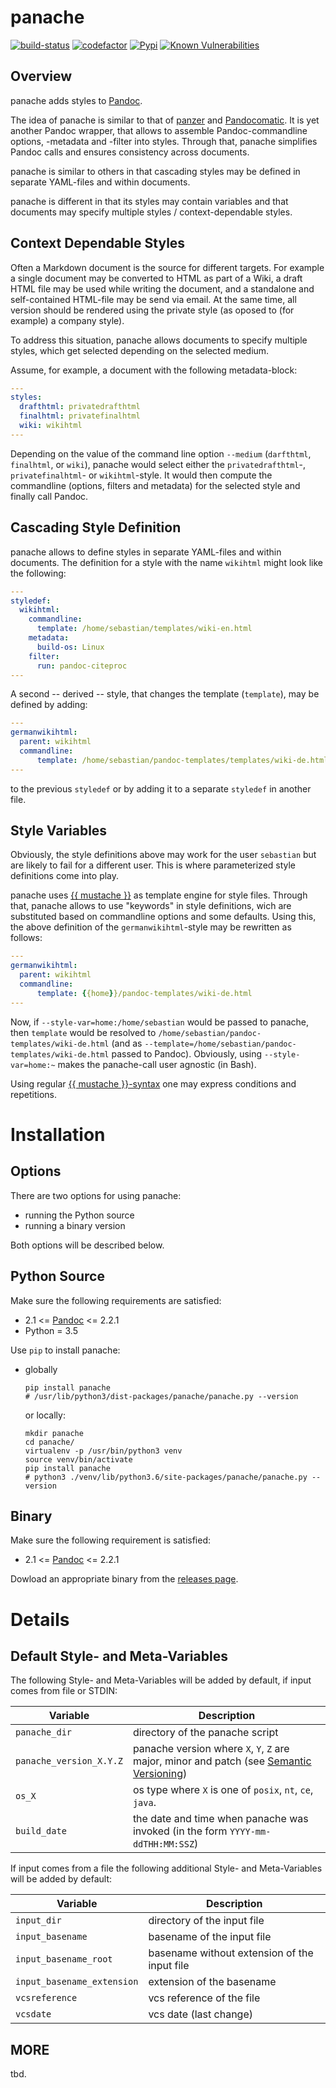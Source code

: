 # panache 

[![build-status](https://travis-ci.org/sebogh/panache.svg?branch=master)](https://travis-ci.org/sebogh/panache) 
[![codefactor](https://www.codefactor.io/repository/github/sebogh/panache/badge)](https://www.codefactor.io/repository/github/sebogh/panache) 
[![Pypi](https://img.shields.io/pypi/v/panache.svg)](https://pypi.org/project/Panache/) 
[![Known Vulnerabilities](https://snyk.io/test/github/sebogh/panache/badge.svg)](https://snyk.io/test/github/sebogh/panache)

## Overview

panache adds styles to [Pandoc]. 

The idea of panache is similar to that of [panzer] and [Pandocomatic]. It is yet
another Pandoc wrapper, that allows to assemble Pandoc-commandline options,
-metadata and -filter into styles. Through that, panache simplifies Pandoc calls
and ensures consistency across documents.

panache is similar to others in that cascading styles may be defined in separate
YAML-files and within documents.

panache is different in that its styles may contain variables and that documents
may specify multiple styles / context-dependable styles.

## Context Dependable Styles

Often a Markdown document is the source for different targets. For example a
single document may be converted to HTML as part of a Wiki, a draft HTML file
may be used while writing the document, and a standalone and self-contained
HTML-file may be send via email. At the same time, all version should be
rendered using the private style (as oposed to (for example) a company style).

To address this situation, panache allows documents to specify multiple styles,
which get selected depending on the selected medium.

Assume, for example, a document with the following metadata-block:

```yaml
---
styles:
  drafthtml: privatedrafthtml
  finalhtml: privatefinalhtml
  wiki: wikihtml
---
```

Depending on the value of the command line option `--medium` (`darfthtml`,
`finalhtml`, or `wiki`), panache would select either the `privatedrafthtml`-,
`privatefinalhtml`- or `wikihtml`-style. It would then compute the commandline
(options, filters and metadata) for the selected style and finally call Pandoc.

## Cascading Style Definition

panache allows to define styles in separate YAML-files and within documents. The
definition for a style with the name `wikihtml` might look like the following:

```yaml
---
styledef:
  wikihtml:
    commandline:
      template: /home/sebastian/templates/wiki-en.html
    metadata:
      build-os: Linux
    filter:
      run: pandoc-citeproc
---
```

A second -- derived -- style, that changes the template (`template`), may be
defined by adding:
    
```yaml
---
germanwikihtml:
  parent: wikihtml
  commandline:
      template: /home/sebastian/pandoc-templates/templates/wiki-de.html
---
```

to the previous `styledef` or by adding it to a separate `styledef` in another
file.

## Style Variables

Obviously, the style definitions above may work for the user `sebastian` but are
likely to fail for a different user. This is where parameterized style definitions
come into play.

panache uses [{{ mustache }}](https://github.com/mustache/mustache.github.com)
as template engine for style files. Through that, panache allows to use "keywords"
in style definitions, wich are substituted based on commandline options and some
defaults. Using this, the above definition of the `germanwikihtml`-style may be
rewritten as follows:

```yaml
---
germanwikihtml:
  parent: wikihtml
  commandline:
      template: {{home}}/pandoc-templates/wiki-de.html
---
```

Now, if `--style-var=home:/home/sebastian` would be passed to
panache, then `template` would be resolved to 
`/home/sebastian/pandoc-templates/wiki-de.html` (and as
`--template=/home/sebastian/pandoc-templates/wiki-de.html` passed to Pandoc).
Obviously, using `--style-var=home:~` makes the panache-call user agnostic
(in Bash).

Using regular [{{ mustache }}-syntax](http://mustache.github.io/mustache.5.html)
one may express conditions and repetitions.

# Installation

## Options

There are two options for using panache:

-   running the Python source
-   running a binary version

Both options will be described below.

## Python Source

Make sure the following requirements are satisfied:

-    2.1 <= [Pandoc] <= 2.2.1
-    Python = 3.5

Use `pip` to install panache:

-   globally

    ~~~~ {.bash}
    pip install panache
	# /usr/lib/python3/dist-packages/panache/panache.py --version
    ~~~~

    or locally:

    ~~~~ {.bash}
    mkdir panache
    cd panache/
    virtualenv -p /usr/bin/python3 venv
    source venv/bin/activate
    pip install panache
    # python3 ./venv/lib/python3.6/site-packages/panache/panache.py --version
    ~~~~

## Binary 

Make sure the following requirement is satisfied:

-    2.1 <= [Pandoc] <= 2.2.1

Dowload an appropriate binary from the [releases page].

# Details

## Default Style- and Meta-Variables

The following Style- and Meta-Variables will be added by default, if input comes from file or STDIN:

| Variable                | Description                                                                                |
|------------------------ |--------------------------------------------------------------------------------------------|
| `panache_dir`           | directory of the panache script                                                            |
| `panache_version_X.Y.Z` | panache version where `X`, `Y`, `Z` are major, minor and patch (see [Semantic Versioning]) | 
| `os_X`                  | os type where `X` is one of `posix`, `nt`, `ce`, `java`.                                   | 
| `build_date`            | the date and time when panache was invoked (in the form `YYYY-mm-ddTHH:MM:SSZ`)            |

If input comes from a file the following additional Style- and Meta-Variables will be added by default:

| Variable                   | Description                                                                                |
|--------------------------- |--------------------------------------------------------------------------------------------|
| `input_dir`                | directory of the input file                                                                |
| `input_basename`           | basename of the input file                                                                 |
| `input_basename_root`      | basename without extension of the input file                                               |
| `input_basename_extension` | extension of the basename                                                                  |
| `vcsreference`             | vcs reference of the file                                                                  |
| `vcsdate`                  | vcs date (last change)                                                                     |


## MORE

tbd.


[releases page]: https://github.com/sebogh/panache/releases/latest
[github-repository]: https://github.com/sebogh/panache.git
[Pandoc]: https://pandoc.org
[panzer]: https://github.com/msprev/panzer
[Pandocomatic]: https://heerdebeer.org/Software/markdown/pandocomatic/
[Semantic Versioning]: https://semver.org/
